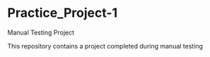# Practice_Project-1
Manual Testing Project

This repository contains a project completed during  manual testing
